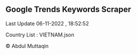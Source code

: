 

## Google Trends Keywords Scraper 
 
Last Update 06-11-2022 , 18:52:52

Country List :
VIETNAM.json



© Abdul Muttaqin 
